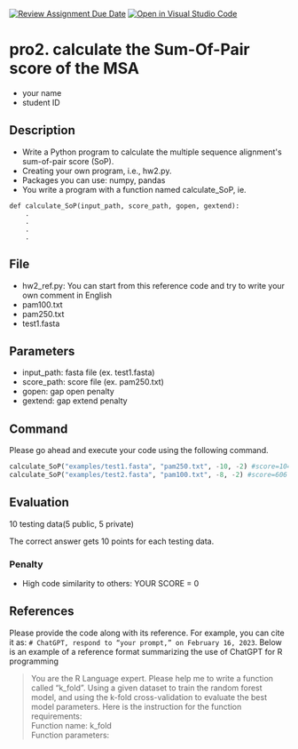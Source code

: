 [![Review Assignment Due Date](https://classroom.github.com/assets/deadline-readme-button-22041afd0340ce965d47ae6ef1cefeee28c7c493a6346c4f15d667ab976d596c.svg)](https://classroom.github.com/a/7w6EkU8D)
[![Open in Visual Studio Code](https://classroom.github.com/assets/open-in-vscode-2e0aaae1b6195c2367325f4f02e2d04e9abb55f0b24a779b69b11b9e10269abc.svg)](https://classroom.github.com/online_ide?assignment_repo_id=21069742&assignment_repo_type=AssignmentRepo)
# pro2. calculate the Sum-Of-Pair score of the MSA
* your name
* student ID

## Description

* Write a Python program to calculate the multiple sequence alignment's sum-of-pair score (SoP).
* Creating your own program, i.e., hw2.py.
* Packages you can use: numpy, pandas
* You write a program with a function named calculate_SoP, ie.
```
def calculate_SoP(input_path, score_path, gopen, gextend):
    .
    .
    .
    .
```

## File

* hw2_ref.py: You can start from this reference code and try to write your own comment in English
* pam100.txt
* pam250.txt
* test1.fasta

## Parameters

* input_path: fasta file (ex. test1.fasta)
* score_path: score file (ex. pam250.txt)
* gopen: gap open penalty
* gextend: gap extend penalty

## Command

Please go ahead and execute your code using the following command.


```Python
calculate_SoP("examples/test1.fasta", "pam250.txt", -10, -2) #score=1047
calculate_SoP("examples/test2.fasta", "pam100.txt", -8, -2) #score=606
```
 

## Evaluation

10 testing data(5 public, 5 private)

The correct answer gets 10 points for each testing data.

### Penalty

* High code similarity to others: YOUR SCORE = 0

## References
Please provide the code along with its reference. For example, you can cite it as: ```# ChatGPT, respond to “your prompt,” on February 16, 2023```. Below is an example of a reference format summarizing the use of ChatGPT for R programming

>You are the R Language expert.
>Please help me to write a function called “k_fold”.
>Using a given dataset to train the random forest model, and using the k-fold cross-validation to evaluate the best model parameters. Here is the instruction for the function requirements:\
>Function name: k_fold\
>Function parameters:
